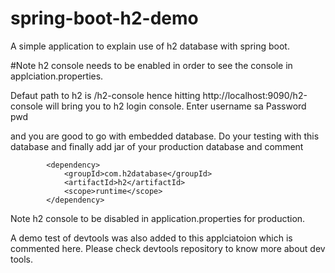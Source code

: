 # spring-boot-h2-demo

A simple application to explain use of h2 database with spring boot.

#Note h2 console needs to be enabled in order to see the console in applciation.properties.

Defaut path to h2 is /h2-console hence hitting http://localhost:9090/h2-console will bring you to h2 login console. 
Enter username sa
Password pwd

and you are good to go with embedded database. Do your testing with this database and finally add jar of your production 
database and comment 
```
        <dependency>
            <groupId>com.h2database</groupId>
            <artifactId>h2</artifactId>
            <scope>runtime</scope>
        </dependency>
```

Note h2 console to be disabled in application.properties for production. 

A demo test of devtools was also added to this applciatoion which is commented here. Please check devtools repository 
to know more about dev tools.
